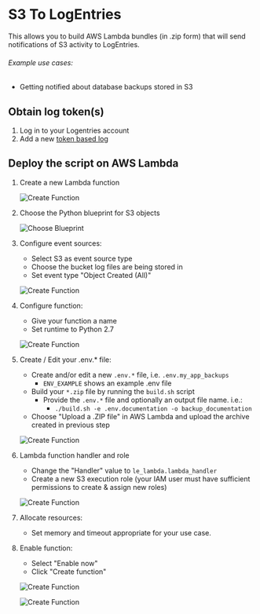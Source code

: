 # S3 To LogEntries
This allows you to build AWS Lambda bundles (in .zip form) that will send
notifications of S3 activity to LogEntries.

###### Example use cases:
* Getting notified about database backups stored in S3

## Obtain log token(s)
1. Log in to your Logentries account
2. Add a new [token based log](https://logentries.com/doc/input-token/)

## Deploy the script on AWS Lambda
1. Create a new Lambda function

   ![Create Function](https://raw.githubusercontent.com/logentries/le_lambda/master/doc/step1.png)

2. Choose the Python blueprint for S3 objects

   ![Choose Blueprint](https://raw.githubusercontent.com/logentries/le_lambda/master/doc/step2.png)

3. Configure event sources:
   * Select S3 as event source type
   * Choose the bucket log files are being stored in
   * Set event type "Object Created (All)"

   ![Create Function](https://raw.githubusercontent.com/logentries/le_lambda/master/doc/step3.png)

4. Configure function:
   * Give your function a name
   * Set runtime to Python 2.7

   ![Create Function](https://raw.githubusercontent.com/logentries/le_lambda/master/doc/step4.png)

5. Create / Edit your .env.* file:
   * Create and/or edit a new `.env.*` file, i.e. `.env.my_app_backups`
     * `ENV_EXAMPLE` shows an example .env file
   * Build your `*.zip` file by running the `build.sh` script
     * Provide the `.env.*` file and optionally an output file name. i.e.:
       * `./build.sh -e .env.documentation -o backup_documentation`
   * Choose "Upload a .ZIP file" in AWS Lambda and upload the archive created in previous step

   ![Create Function](https://raw.githubusercontent.com/logentries/le_lambda/master/doc/step5.png)

6. Lambda function handler and role
   * Change the "Handler" value to ```le_lambda.lambda_handler```
   * Create a new S3 execution role (your IAM user must have sufficient permissions to create & assign new roles)

   ![Create Function](https://raw.githubusercontent.com/logentries/le_lambda/master/doc/step6.png)

7. Allocate resources:
   * Set memory and timeout appropriate for your use case.

8. Enable function:
   * Select "Enable now"
   * Click "Create function"

   ![Create Function](https://raw.githubusercontent.com/logentries/le_lambda/master/doc/step8.png)

   ![Create Function](https://raw.githubusercontent.com/logentries/le_lambda/master/doc/step9.png)

